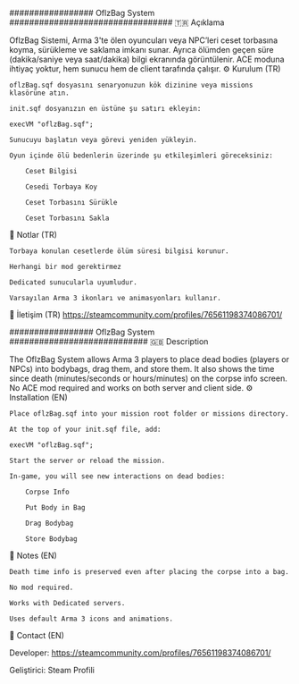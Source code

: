 ################# OflzBag System #################################
🇹🇷 Açıklama

OflzBag Sistemi, Arma 3'te ölen oyuncuları veya NPC’leri ceset torbasına koyma, sürükleme ve saklama imkanı sunar.
Ayrıca ölümden geçen süre (dakika/saniye veya saat/dakika) bilgi ekranında görüntülenir.
ACE moduna ihtiyaç yoktur, hem sunucu hem de client tarafında çalışır.
⚙️ Kurulum (TR)

    oflzBag.sqf dosyasını senaryonuzun kök dizinine veya missions klasörüne atın.

    init.sqf dosyanızın en üstüne şu satırı ekleyin:

    execVM "oflzBag.sqf";

    Sunucuyu başlatın veya görevi yeniden yükleyin.

    Oyun içinde ölü bedenlerin üzerinde şu etkileşimleri göreceksiniz:

        Ceset Bilgisi

        Cesedi Torbaya Koy

        Ceset Torbasını Sürükle

        Ceset Torbasını Sakla

📝 Notlar (TR)

    Torbaya konulan cesetlerde ölüm süresi bilgisi korunur.

    Herhangi bir mod gerektirmez

    Dedicated sunucularla uyumludur.

    Varsayılan Arma 3 ikonları ve animasyonları kullanır.

💬 İletişim (TR)
https://steamcommunity.com/profiles/76561198374086701/




################# OflzBag System  ############################
🇬🇧 Description

The OflzBag System allows Arma 3 players to place dead bodies (players or NPCs) into bodybags, drag them, and store them.
It also shows the time since death (minutes/seconds or hours/minutes) on the corpse info screen.
No ACE mod required and works on both server and client side.
⚙️ Installation (EN)

    Place oflzBag.sqf into your mission root folder or missions directory.

    At the top of your init.sqf file, add:

    execVM "oflzBag.sqf";

    Start the server or reload the mission.

    In-game, you will see new interactions on dead bodies:

        Corpse Info

        Put Body in Bag

        Drag Bodybag

        Store Bodybag

📝 Notes (EN)

    Death time info is preserved even after placing the corpse into a bag.

    No mod required.

    Works with Dedicated servers.

    Uses default Arma 3 icons and animations.

💬 Contact (EN)

Developer: 
https://steamcommunity.com/profiles/76561198374086701/

Geliştirici: Steam Profili
